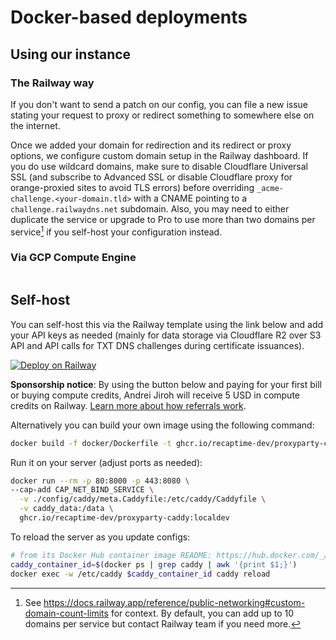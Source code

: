 # Docker-based deployments

## Using our instance

### The Railway way

If you don't want to send a patch on our config, you can file a new issue
stating your request to proxy or redirect something to somewhere else on the
internet.

Once we added your domain for redirection and its redirect or proxy options,
we configure custom domain setup in the Railway dashboard. If you do use wildcard domains,
make sure to disable Cloudflare Universal SSL (and subscribe to Advanced SSL or disable
Cloudflare proxy for orange-proxied sites to avoid TLS errors)
before overriding `_acme-challenge.<your-domain.tld>` with a CNAME pointing to a
`challenge.railwaydns.net` subdomain. Also, you may need to either duplicate the service or
upgrade to Pro to use more than two domains per service[^1] if you self-host your
configuration instead.

[^1]: See <https://docs.railway.app/reference/public-networking#custom-domain-count-limits> for context.
By default, you can add up to 10 domains per service but contact Railway team if you need more.

### Via GCP Compute Engine

```

```

## Self-host

You can self-host this via the Railway template using the link below and add
your API keys as needed (mainly for data storage via Cloudflare R2 over S3 API
and API calls for TXT DNS challenges during certificate issuances).

[![Deploy on Railway](https://railway.app/button.svg)](https://railway.app/template/PqHfEF?referralCode=ajhalili2006)

**Sponsorship notice**: By using the button below and paying for your first
bill or buying compute credits, Andrei Jiroh will receive 5 USD in compute
credits on Railway. [Learn more about how referrals work](https://docs.railway.app/reference/accounts#referrals).

Alternatively you can build your own image using the following command:

```bash
docker build -f docker/Dockerfile -t ghcr.io/recaptime-dev/proxyparty-caddy:localdev .
```

Run it on your server (adjust ports as needed):

```bash
docker run --rm -p 80:8000 -p 443:8080 \
--cap-add CAP_NET_BIND_SERVICE \
  -v ./config/caddy/meta.Caddyfile:/etc/caddy/Caddyfile \
  -v caddy_data:/data \
  ghcr.io/recaptime-dev/proxyparty-caddy:localdev
```

To reload the server as you update configs:

```bash
# from its Docker Hub container image README: https://hub.docker.com/_/caddy
caddy_container_id=$(docker ps | grep caddy | awk '{print $1;}')
docker exec -w /etc/caddy $caddy_container_id caddy reload
```
